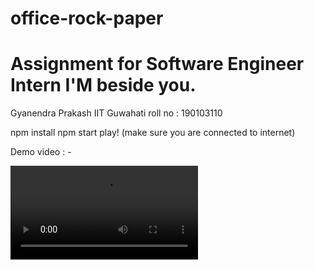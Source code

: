 # office-rock-paper

<h1>Assignment for Software Engineer Intern I'M beside you. </h1>

Gyanendra Prakash
IIT Guwahati
roll no : 190103110

npm install 
npm start
play!
(make sure you are connected to internet)


Demo video : -

<video src="movie.ogg" controls>
  
</video>
